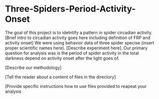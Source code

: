 # Three-Spiders-Period-Activity-Onset
The goal of this project is to idetntify a pattern in spider circadian activity. [Brief intro to circadian activity goes here including definition of FRP and activity onset] We were using behavior data of three spider specise (insert proper scientific names here). [Describe experiment here]. Our primary question for analysis was is the  period of spider activity in the total darkness depend on activity onset after the light goes of. 

[Describe our methodology]

[Tell the reader about a content of files in the directory]

[Provide specific instructions how to use files provided to reapeat your analysis
